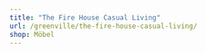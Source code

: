 ```yaml
---
title: "The Fire House Casual Living"
url: /greenville/the-fire-house-casual-living/
shop: Möbel
---
```

